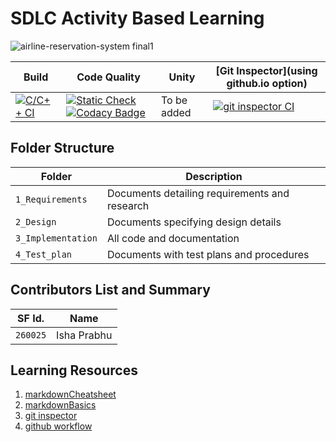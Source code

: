 # SDLC Activity Based Learning

![airline-reservation-system final1](https://user-images.githubusercontent.com/67497698/114267685-c59a8f00-9a1a-11eb-9fd3-a21bff955fd8.jpg)


Build | Code Quality | Unity | [Git Inspector](using github.io option)
|---------|--------------|-----------|------------------
[![C/C++ CI](https://github.com/IshaPrabhu-260025/MiniProject-C/actions/workflows/c-build.yml/badge.svg)](https://github.com/IshaPrabhu-260025/MiniProject-C/actions/workflows/c-build.yml)|[![Static Check](https://github.com/IshaPrabhu-260025/MiniProject-C/actions/workflows/cppcheck.yml/badge.svg)](https://github.com/IshaPrabhu-260025/MiniProject-C/actions/workflows/cppcheck.yml)  [![Codacy Badge](https://app.codacy.com/project/badge/Grade/21c5cae1b5844158b9eb3d4c80125c89)](https://app.codacy.com/gh/IshaPrabhu-260025/MiniProject-C/dashboard?branch=main=Badge_Grade) | To be added| [![git inspector CI](https://github.com/IshaPrabhu-260025/MiniProject-C/actions/workflows/gitinspector.yml/badge.svg)](https://github.com/IshaPrabhu-260025/MiniProject-C/actions/workflows/gitinspector.yml)

 

## Folder Structure
Folder             | Description
-------------------| -----------------------------------------
`1_Requirements`   | Documents detailing requirements and research
`2_Design`         | Documents specifying design details
`3_Implementation` | All code and documentation
`4_Test_plan`      | Documents with test plans and procedures

## Contributors List and Summary

SF Id. |  Name   |     
-------|---------|
`260025` | Isha Prabhu  |      
   



## Learning Resources
1. [markdownCheatsheet](https://github.com/adam-p/markdown-here/wiki/Markdown-Cheatsheet)
2. [markdownBasics](https://guides.github.com/features/mastering-markdown/)
3. [git inspector](https://github.com/ejwa/gitinspector.git)
4. [github workflow](https://docs.github.com/en/actions/learn-github-action)

